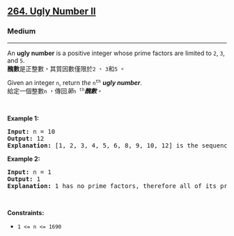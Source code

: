 <h2><a href="https://leetcode.com/problems/ugly-number-ii/">264. Ugly Number II</a></h2><h3>Medium</h3><hr><div><p data-immersive-translate-walked="2692e32e-3759-43e8-bd0d-ece7b24d9696" data-immersive-translate-paragraph="1">An <strong data-immersive-translate-walked="2692e32e-3759-43e8-bd0d-ece7b24d9696">ugly number</strong> is a positive integer whose prime factors are limited to <code data-immersive-translate-walked="2692e32e-3759-43e8-bd0d-ece7b24d9696">2</code>, <code data-immersive-translate-walked="2692e32e-3759-43e8-bd0d-ece7b24d9696">3</code>, and <code data-immersive-translate-walked="2692e32e-3759-43e8-bd0d-ece7b24d9696">5</code>.<font class="notranslate immersive-translate-target-wrapper" data-immersive-translate-translation-element-mark="1" lang="zh-TW"><br><font class="notranslate immersive-translate-target-translation-theme-none immersive-translate-target-translation-block-wrapper-theme-none immersive-translate-target-translation-block-wrapper" data-immersive-translate-translation-element-mark="1"><font class="notranslate immersive-translate-target-inner immersive-translate-target-translation-theme-none-inner" data-immersive-translate-translation-element-mark="1"><strong data-immersive-translate-walked="2692e32e-3759-43e8-bd0d-ece7b24d9696">醜數</strong>是正整數，其質因數僅限於<code data-immersive-translate-walked="2692e32e-3759-43e8-bd0d-ece7b24d9696">2</code> 、 <code data-immersive-translate-walked="2692e32e-3759-43e8-bd0d-ece7b24d9696">3</code>和<code data-immersive-translate-walked="2692e32e-3759-43e8-bd0d-ece7b24d9696">5</code> 。</font></font></font></p>

<p data-immersive-translate-walked="2692e32e-3759-43e8-bd0d-ece7b24d9696" data-immersive-translate-paragraph="1">Given an integer <code data-immersive-translate-walked="2692e32e-3759-43e8-bd0d-ece7b24d9696">n</code>, return <em data-immersive-translate-walked="2692e32e-3759-43e8-bd0d-ece7b24d9696">the</em> <code data-immersive-translate-walked="2692e32e-3759-43e8-bd0d-ece7b24d9696">n<sup data-immersive-translate-walked="2692e32e-3759-43e8-bd0d-ece7b24d9696">th</sup></code> <em data-immersive-translate-walked="2692e32e-3759-43e8-bd0d-ece7b24d9696"><strong data-immersive-translate-walked="2692e32e-3759-43e8-bd0d-ece7b24d9696">ugly number</strong></em>.<font class="notranslate immersive-translate-target-wrapper" data-immersive-translate-translation-element-mark="1" lang="zh-TW"><br><font class="notranslate immersive-translate-target-translation-theme-none immersive-translate-target-translation-block-wrapper-theme-none immersive-translate-target-translation-block-wrapper" data-immersive-translate-translation-element-mark="1"><font class="notranslate immersive-translate-target-inner immersive-translate-target-translation-theme-none-inner" data-immersive-translate-translation-element-mark="1">給定一個整數<code data-immersive-translate-walked="2692e32e-3759-43e8-bd0d-ece7b24d9696">n</code> ，傳回<em data-immersive-translate-walked="2692e32e-3759-43e8-bd0d-ece7b24d9696">第</em><code data-immersive-translate-walked="2692e32e-3759-43e8-bd0d-ece7b24d9696">n <sup data-immersive-translate-walked="2692e32e-3759-43e8-bd0d-ece7b24d9696">th</sup></code><em data-immersive-translate-walked="2692e32e-3759-43e8-bd0d-ece7b24d9696"><strong data-immersive-translate-walked="2692e32e-3759-43e8-bd0d-ece7b24d9696">醜數</strong></em>。</font></font></font></p>

<p>&nbsp;</p>
<p><strong class="example">Example 1:</strong></p>

<pre><strong>Input:</strong> n = 10
<strong>Output:</strong> 12
<strong>Explanation:</strong> [1, 2, 3, 4, 5, 6, 8, 9, 10, 12] is the sequence of the first 10 ugly numbers.
</pre>

<p><strong class="example">Example 2:</strong></p>

<pre><strong>Input:</strong> n = 1
<strong>Output:</strong> 1
<strong>Explanation:</strong> 1 has no prime factors, therefore all of its prime factors are limited to 2, 3, and 5.
</pre>

<p>&nbsp;</p>
<p><strong>Constraints:</strong></p>

<ul>
	<li><code>1 &lt;= n &lt;= 1690</code></li>
</ul>
</div>
